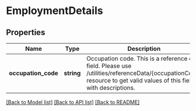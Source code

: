 # EmploymentDetails

## Properties
Name | Type | Description | Notes
------------ | ------------- | ------------- | -------------
**occupation_code** | **string** | Occupation code. This is a reference data field. Please use /utilities/referenceData/{occupationCode} resource to get valid values of this field with descriptions. | 

[[Back to Model list]](../../README.md#documentation-for-models) [[Back to API list]](../../README.md#documentation-for-api-endpoints) [[Back to README]](../../README.md)

